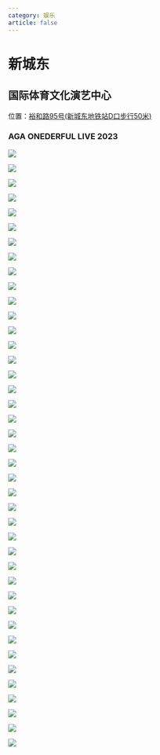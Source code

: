 ```yaml
---
category: 娱乐
article: false
---
```


# 新城东

## 国际体育文化演艺中心

<span class="icon iconfont icon-locate"></span> 位置：<a href="https://ditu.amap.com/place/B0FFIIJZ6B" target="_blank">裕和路95号(新城东地铁站D口步行50米)</a>

### AGA ONEDERFUL LIVE 2023

![](https://mw-blog.oss-cn-guangzhou.aliyuncs.com/blog/life/play/foshan/sd/xcd/live/AGA2023/img.jpg)

![](https://mw-blog.oss-cn-guangzhou.aliyuncs.com/blog/life/play/foshan/sd/xcd/live/AGA2023/img_3.jpg)

![](https://mw-blog.oss-cn-guangzhou.aliyuncs.com/blog/life/play/foshan/sd/xcd/live/AGA2023/img_4.jpg)

![](https://mw-blog.oss-cn-guangzhou.aliyuncs.com/blog/life/play/foshan/sd/xcd/live/AGA2023/img_5.jpg)

![](https://mw-blog.oss-cn-guangzhou.aliyuncs.com/blog/life/play/foshan/sd/xcd/live/AGA2023/img_6.jpg)

![](https://mw-blog.oss-cn-guangzhou.aliyuncs.com/blog/life/play/foshan/sd/xcd/live/AGA2023/img_7.jpg)

![](https://mw-blog.oss-cn-guangzhou.aliyuncs.com/blog/life/play/foshan/sd/xcd/live/AGA2023/img_8.jpg)

![](https://mw-blog.oss-cn-guangzhou.aliyuncs.com/blog/life/play/foshan/sd/xcd/live/AGA2023/img_9.jpg)

![](https://mw-blog.oss-cn-guangzhou.aliyuncs.com/blog/life/play/foshan/sd/xcd/live/AGA2023/img_10.jpg)

![](https://mw-blog.oss-cn-guangzhou.aliyuncs.com/blog/life/play/foshan/sd/xcd/live/AGA2023/img_11.jpg)

![](https://mw-blog.oss-cn-guangzhou.aliyuncs.com/blog/life/play/foshan/sd/xcd/live/AGA2023/img_12.jpg)

![](https://mw-blog.oss-cn-guangzhou.aliyuncs.com/blog/life/play/foshan/sd/xcd/live/AGA2023/img_13.jpg)

![](https://mw-blog.oss-cn-guangzhou.aliyuncs.com/blog/life/play/foshan/sd/xcd/live/AGA2023/img_14.jpg)

![](https://mw-blog.oss-cn-guangzhou.aliyuncs.com/blog/life/play/foshan/sd/xcd/live/AGA2023/img_15.jpg)

![](https://mw-blog.oss-cn-guangzhou.aliyuncs.com/blog/life/play/foshan/sd/xcd/live/AGA2023/img_16.jpg)

![](https://mw-blog.oss-cn-guangzhou.aliyuncs.com/blog/life/play/foshan/sd/xcd/live/AGA2023/img_17.jpg)

![](https://mw-blog.oss-cn-guangzhou.aliyuncs.com/blog/life/play/foshan/sd/xcd/live/AGA2023/img_18.jpg)

![](https://mw-blog.oss-cn-guangzhou.aliyuncs.com/blog/life/play/foshan/sd/xcd/live/AGA2023/img_2.jpg)

![](https://mw-blog.oss-cn-guangzhou.aliyuncs.com/blog/life/play/foshan/sd/xcd/live/AGA2023/img_19.jpg)

![](https://mw-blog.oss-cn-guangzhou.aliyuncs.com/blog/life/play/foshan/sd/xcd/live/AGA2023/img_20.jpg)

![](https://mw-blog.oss-cn-guangzhou.aliyuncs.com/blog/life/play/foshan/sd/xcd/live/AGA2023/img_21.jpg)

![](https://mw-blog.oss-cn-guangzhou.aliyuncs.com/blog/life/play/foshan/sd/xcd/live/AGA2023/img_22.jpg)

![](https://mw-blog.oss-cn-guangzhou.aliyuncs.com/blog/life/play/foshan/sd/xcd/live/AGA2023/img_23.jpg)

![](https://mw-blog.oss-cn-guangzhou.aliyuncs.com/blog/life/play/foshan/sd/xcd/live/AGA2023/img_24.jpg)

![](https://mw-blog.oss-cn-guangzhou.aliyuncs.com/blog/life/play/foshan/sd/xcd/live/AGA2023/img_25.jpg)

![](https://mw-blog.oss-cn-guangzhou.aliyuncs.com/blog/life/play/foshan/sd/xcd/live/AGA2023/img_26.jpg)

![](https://mw-blog.oss-cn-guangzhou.aliyuncs.com/blog/life/play/foshan/sd/xcd/live/AGA2023/img_27.jpg)

![](https://mw-blog.oss-cn-guangzhou.aliyuncs.com/blog/life/play/foshan/sd/xcd/live/AGA2023/img_28.jpg)

![](https://mw-blog.oss-cn-guangzhou.aliyuncs.com/blog/life/play/foshan/sd/xcd/live/AGA2023/img_29.jpg)

![](https://mw-blog.oss-cn-guangzhou.aliyuncs.com/blog/life/play/foshan/sd/xcd/live/AGA2023/img_30.jpg)

![](https://mw-blog.oss-cn-guangzhou.aliyuncs.com/blog/life/play/foshan/sd/xcd/live/AGA2023/img_31.jpg)

![](https://mw-blog.oss-cn-guangzhou.aliyuncs.com/blog/life/play/foshan/sd/xcd/live/AGA2023/img_32.jpg)

![](https://mw-blog.oss-cn-guangzhou.aliyuncs.com/blog/life/play/foshan/sd/xcd/live/AGA2023/img_33.jpg)

![](https://mw-blog.oss-cn-guangzhou.aliyuncs.com/blog/life/play/foshan/sd/xcd/live/AGA2023/img_34.jpg)

![](https://mw-blog.oss-cn-guangzhou.aliyuncs.com/blog/life/play/foshan/sd/xcd/live/AGA2023/img_35.jpg)

![](https://mw-blog.oss-cn-guangzhou.aliyuncs.com/blog/life/play/foshan/sd/xcd/live/AGA2023/img_36.jpg)

![](https://mw-blog.oss-cn-guangzhou.aliyuncs.com/blog/life/play/foshan/sd/xcd/live/AGA2023/img_37.jpg)

![](https://mw-blog.oss-cn-guangzhou.aliyuncs.com/blog/life/play/foshan/sd/xcd/live/AGA2023/img_38.jpg)

![](https://mw-blog.oss-cn-guangzhou.aliyuncs.com/blog/life/play/foshan/sd/xcd/live/AGA2023/img_39.jpg)

![](https://mw-blog.oss-cn-guangzhou.aliyuncs.com/blog/life/play/foshan/sd/xcd/live/AGA2023/img_40.jpg)

![](https://mw-blog.oss-cn-guangzhou.aliyuncs.com/blog/life/play/foshan/sd/xcd/live/AGA2023/img_41.jpg)